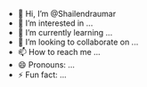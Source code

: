 - 👋 Hi, I’m @Shailendraumar
- 👀 I’m interested in ...
- 🌱 I’m currently learning ...
- 💞️ I’m looking to collaborate on ...
- 📫 How to reach me ...
- 😄 Pronouns: ...
- ⚡ Fun fact: ...

<!---
Shailendraumar/Shailendraumar is a ✨ special ✨ repository because its `README.md` (this file) appears on your GitHub profile.
You can click the Preview link to take a look at your changes.
--->
